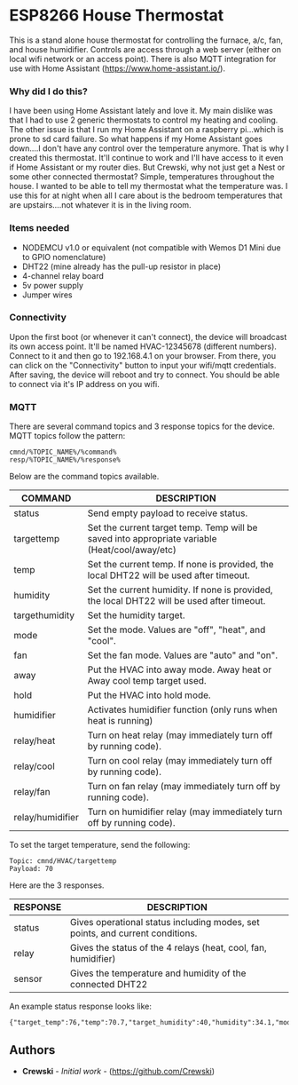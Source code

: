 # ESP8266 House Thermostat

This is a stand alone house thermostat for controlling the furnace, a/c, fan, and house humidifier.  Controls are access through a web server (either on local wifi network or an access point).  There is also MQTT integration for use with Home Assistant (https://www.home-assistant.io/).

### Why did I do this?

I have been using Home Assistant lately and love it.  My main dislike was that I had to use 2 generic thermostats to control my heating and cooling.  The other issue is that I run my Home Assistant on a raspberry pi...which is prone to sd card failure.  So what happens if my Home Assistant goes down....I don't have any control over the temperature anymore.  That is why I created this thermostat.  It'll continue to work and I'll have access to it even if Home Assistant or my router dies.  But Crewski, why not just get a Nest or some other connected thermostat?  Simple, temperatures throughout the house.  I wanted to be able to tell my thermostat what the temperature was.  I use this for at night when all I care about is the bedroom temperatures that are upstairs....not whatever it is in the living room.


### Items needed

* NODEMCU v1.0 or equivalent (not compatible with Wemos D1 Mini due to GPIO nomenclature)
* DHT22 (mine already has the pull-up resistor in place)
* 4-channel relay board
* 5v power supply
* Jumper wires

### Connectivity

Upon the first boot (or whenever it can't connect), the device will broadcast its own access point.  It'll be named HVAC-12345678 (different numbers).  Connect to it and then go to 192.168.4.1 on your browser.  From there, you can click on the "Connectivity" button to input your wifi/mqtt credentials.  After saving, the device will reboot and try to connect.  You should be able to connect via it's IP address on you wifi.

### MQTT

There are several command topics and 3 response topics for the device.  MQTT topics follow the pattern:

```
cmnd/%TOPIC_NAME%/%command%
resp/%TOPIC_NAME%/%response%
```
Below are the command topics available.

| COMMAND | DESCRIPTION |
|------------------|-------------------------------------------------------------------------------------------------|
| status | Send empty payload to receive status. |
| targettemp | Set the current target temp.  Temp will be saved into appropriate variable (Heat/cool/away/etc) |
| temp | Set the current temp.  If none is provided, the local DHT22 will be used after timeout. |
| humidity | Set the current humidity.  If none is provided, the local DHT22 will be used after timeout. |
| targethumidity | Set the humidity target. |
| mode | Set the mode.  Values are "off", "heat", and "cool". |
| fan | Set the fan mode.  Values are "auto" and "on". |
| away | Put the HVAC into away mode.  Away heat or Away cool temp target used. |
| hold | Put the HVAC into hold mode. |
| humidifier | Activates humidifier function (only runs when heat is running) |
| relay/heat | Turn on heat relay (may immediately turn off by running code). |
| relay/cool | Turn on cool relay (may immediately turn off by running code). |
| relay/fan | Turn on fan relay (may immediately turn off by running code). |
| relay/humidifier | Turn on humidifier relay (may immediately turn off by running code). |

To set the target temperature, send the following:
```
Topic: cmnd/HVAC/targettemp
Payload: 70
```

Here are the 3 responses.

| RESPONSE | DESCRIPTION |
|----------|-------------------------------------------------------------------------------|
| status | Gives operational status including modes, set points, and current conditions. |
| relay | Gives the status of the 4 relays (heat, cool, fan, humidifier) |
| sensor | Gives the temperature and humidity of the connected DHT22 |

An example status response looks like:
```
{"target_temp":76,"temp":70.7,"target_humidity":40,"humidity":34.1,"mode":"cool","fan":"auto","away":false,"hold":false,"humidifier":false}
```


## Authors

* **Crewski** - *Initial work* - (https://github.com/Crewski)



